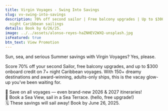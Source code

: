 ```yaml
---
title: Virgin Voyages - Swing Into Savings
slug: vv-swing-into-savings
description: 70% off second sailor | Free balcony upgrades | Up to $300 OBC on 7
  night Caribbean sailings
details: Book by 6/26/25.
image: ../../assets/alonso-reyes-haZNHEV2WXQ-unsplash.jpg
isFeatured: true
btn_text: View Promotion
---
```

Sun, sea, and serious Summer savings with Virgin Voyages? Yes, please.

Score 70% off your second Sailor, free balcony upgrades, and up to $300 onboard credit on 7+ night Caribbean voyages. With 150+ dreamy destinations and award-winning, adults-only ships, this is the vacay glow-up you’ve been waiting for.

🌴 Save on all voyages — even brand-new 2026 & 2027 itineraries!  
🌊 Book a Sea View, sail in a Sea Terrace. (hello, free upgrade!)  
🗓 These savings will sail away! Book by June 26, 2025.